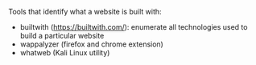 Tools that identify what a website is built with:
- builtwith (https://builtwith.com/): enumerate all technologies used to build a particular website 
- wappalyzer (firefox and chrome extension)
- whatweb (Kali Linux utility)